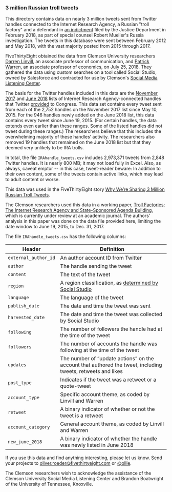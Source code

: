 ### 3 million Russian troll tweets

This directory contains data on nearly 3 million tweets sent from Twitter handles connected to the Internet Research Agency, a Russian "troll factory" and a defendant in [an indictment](https://www.justice.gov/file/1035477/download) filed by the Justice Department in February 2018, as part of special counsel Robert Mueller's Russia investigation. The tweets in this database were sent between February 2012 and May 2018, with the vast majority posted from 2015 through 2017.

FiveThirtyEight obtained the data from Clemson University researchers [Darren Linvill](https://www.clemson.edu/cbshs/faculty-staff/profiles/darrenl), an associate professor of communication, and [Patrick Warren](http://pwarren.people.clemson.edu/), an associate professor of economics, on July 25, 2018. They gathered the data using custom searches on a tool called Social Studio, owned by Salesforce and contracted for use by Clemson's [Social Media Listening Center](https://www.clemson.edu/cbshs/centers-institutes/smlc/).

The basis for the Twitter handles included in this data are the [November 2017](https://democrats-intelligence.house.gov/uploadedfiles/exhibit_b.pdf) and [June 2018](https://democrats-intelligence.house.gov/uploadedfiles/ira_handles_june_2018.pdf) lists of Internet Research Agency-connected handles that Twitter [provided](https://democrats-intelligence.house.gov/news/documentsingle.aspx?DocumentID=396) to Congress. This data set contains every tweet sent from each of the 2,752 handles on the November 2017 list since May 10, 2015. For the 946 handles newly added on the June 2018 list, this data contains every tweet since June 19, 2015. (For certain handles, the data extends even earlier than these ranges. Some of the listed handles did not tweet during these ranges.) The researchers believe that this includes the overwhelming majority of these handles’ activity. The researchers also removed 19 handles that remained on the June 2018 list but that they deemed very unlikely to be IRA trolls.

In total, the file `IRAhandle_tweets.csv` includes 2,973,371 tweets from 2,848 Twitter handles. It is nearly 800 MB; it may not load fully in Excel. Also, as always, caveat emptor -- in this case, tweet-reader beware: In addition to their own content, some of the tweets contain active links, which may lead to adult content or worse.

This data was used in the FiveThirtyEight story [Why We’re Sharing 3 Million Russian Troll Tweets](http://fivethirtyeight.com/LINKTK).

The Clemson researchers used this data in a working paper, [Troll Factories: The Internet Research Agency and State-Sponsored Agenda Building](http://pwarren.people.clemson.edu/Linvill_Warren_TrollFactory.pdf), which is currently under review at an academic journal. The authors’ analysis in this paper was done on the data file provided here, limiting the date window to June 19, 2015, to Dec. 31, 2017.

The file `IRAhandle_tweets.csv` has the following columns:

Header | Definition
---|---------
`external_author_id` | An author account ID from Twitter 
`author` | The handle sending the tweet
`content` | The text of the tweet
`region` | A region classification, as [determined by Social Studio](https://help.salesforce.com/articleView?id=000199367&type=1)
`language` | The language of the tweet
`publish_date` | The date and time the tweet was sent
`harvested_date` | The date and time the tweet was collected by Social Studio
`following` | The number of followers the handle had at the time of the tweet
`followers` | The number of accounts the handle was following at the time of the tweet
`updates` | The number of “update actions” on the account that authored the tweet, including tweets, retweets and likes
`post_type` | Indicates if the tweet was a retweet or a quote-tweet
`account_type` | Specific account theme, as coded by Linvill and Warren
`retweet` | A binary indicator of whether or not the tweet is a retweet
`account_category` | General account theme, as coded by Linvill and Warren
`new_june_2018` | A binary indicator of whether the handle was newly listed in June 2018

If you use this data and find anything interesting, please let us know. Send your projects to oliver.roeder@fivethirtyeight.com or [@ollie](https://twitter.com/ollie).

The Clemson researchers wish to acknowledge the assistance of the Clemson University Social Media Listening Center and Brandon Boatwright of the University of Tennessee, Knoxville.
